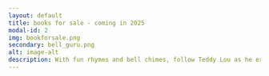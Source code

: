 ```yaml
---
layout: default
title: books for sale - coming in 2025
modal-id: 2
img: bookforsale.png
secondary: bell_guru.png
alt: image-alt
description: With fun rhymes and bell chimes, follow Teddy Lou as he explores his fascination with bells. When Teddy questions whether bells have strange smells, he must leap to learn more and even work out a scientific solution to his safety! Will our favorite bell explorer find his answer before the bell rings?  Brandylane Publishers will publish Teddy Lou, Bell Guru. <br />It is anticipated to be available for sale by summer 2025.
---
```

